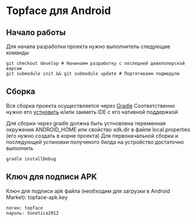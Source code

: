 # Topface для Android

## Начало работы
Для начала разработки проекта нужно выполнитель следующие команды

    git checkout develop # Начинаем разработку с последней девелоперской версии
    git submodule init && git submodule update # Подтягиваем подмодули

## Сборка
Вся сборка проекта осуществляется через [Gradle](http://tools.android.com/tech-docs/new-build-system/user-guide)
Соответственно нужно его [устновить](http://www.gradle.org/downloads) и/или заиметь IDE с его нативной поддержкой

Для сборки через gradle должна быть устновлена переменная окружения ANDROID_HOME или свойство sdk.dir в файле local.properties (его нужно создать в корне проекта)
Для первоначальной сборки и последующей установки полученого билда на устройство достаточно выполнить

    gradle installDebug

## Ключ для подписи APK
Ключ для подписи apk файла (необходим для загрузки в Android Market): 
topface-apk.key

    логин: topface
    пароль: Sonetica2012
